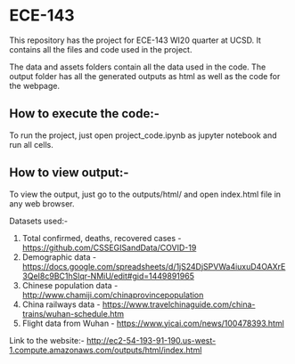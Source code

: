 # ECE-143
This repository has the project for ECE-143 WI20 quarter at UCSD. It contains all the files and code used in the project.

The data and assets folders contain all the data used in the code.
The output folder has all the generated outputs as html as well as the code for the webpage.

## How to execute the code:-
To run the project, just open project_code.ipynb as jupyter notebook and run all cells.

## How to view output:-
To view the output, just go to the outputs/html/ and open index.html file in any web browser.

Datasets used:-

1. Total confirmed, deaths, recovered cases - https://github.com/CSSEGISandData/COVID-19
2. Demographic data - https://docs.google.com/spreadsheets/d/1jS24DjSPVWa4iuxuD4OAXrE3QeI8c9BC1hSlqr-NMiU/edit#gid=1449891965
3. Chinese population data - http://www.chamiji.com/chinaprovincepopulation
4. China railways data - https://www.travelchinaguide.com/china-trains/wuhan-schedule.htm
5. Flight data from Wuhan - https://www.yicai.com/news/100478393.html


Link to the website:- http://ec2-54-193-91-190.us-west-1.compute.amazonaws.com/outputs/html/index.html
